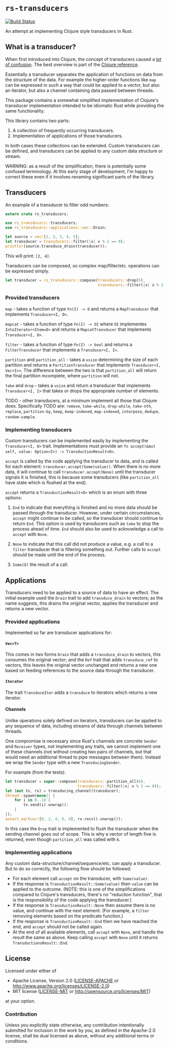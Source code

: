 # `rs-transducers`

[![Build Status](https://travis-ci.org/benashford/rs-transducers.svg?branch=master)](https://travis-ci.org/benashford/rs-transducers)

An attempt at implementing Clojure style transducers in Rust.

## What is a transducer?

When first introduced into Clojure, the concept of transducers caused a [lot of confusion](https://news.ycombinator.com/item?id=8143905).  The best overview is part of the [Clojure reference](http://clojure.org/reference/transducers).

Essentially a transducer separates the application of functions on data from the structure of the data.  For example the higher-order functions like `map` can be expressed in such a way that could be applied to a vector, but also an iterator, but also a channel containing data passed between threads.

This package contains a somewhat simplified implementation of Clojure's transducer implementation intended to be idiomatic Rust while providing the same functionality.

This library contains two parts:

1. A collection of frequently occurring transducers.
2. Implementation of applications of those transducers.

In both cases these collections can be extended.  Custom transducers can be defined, and transducers can be applied to any custom data structure or stream.

WARNING: as a result of the simplification, there is potentially some confused terminology.  At this early stage of development, I'm happy to correct these even if it involves renaming significant parts of the library.

## Transducers

An example of a transducer to filter odd numbers:

```rust
extern crate rs_transducers;

use rs_transducers::transducers;
use rs_transducers::applications::vec::Drain;

let source = vec![1, 2, 3, 4, 5];
let transducer = transducers::filter(|x| x % 2 == 0);
println!(source.transduce_drain(transducer));
```

This will print: `[2, 4]`.

Transducers can be composed, so complex map/filter/etc. operations can be expressed simply.

```rust
let transducer = rs_transducers::compose(transducers::drop(5),
                                         transducers::filter(|x| x % 2 == 0));
```

### Provided transducers

`map` - takes a function of type `Fn(I) -> O` and returns a `MapTransducer` that implements `Transducer<I, O>`.

`mapcat` - takes a function of type `Fn(I) -> OI` where `OI` implementes `IntoIterator<Item=O>` and returns a `MapcatTransducer` that implements `Transducer<I, O>`.

`filter` - takes a function of type `Fn(I) -> bool` and returns a `FilterTransducer` that implements a `Transducer<I, I>`.

`partition` and `partition_all` - takes a `usize` determining the size of each partition and returns a `PartitionTransducer` that implements `Transducer<I, Vec<I>>`.  The difference between the two is that `partition_all` will return the final partition incomplete, where `partition` will not.

`take` and `drop` - takes a `usize` and return a transducer that implements `Transducer<I, I>` that takes or drops the appropriate number of elements.

TODO - other transducers, at a minimum implement all those that Clojure does.  Specifically TODO are: `remove`, `take-while`, `drop-while`, `take-nth`, `replace`, `partition-by`, `keep`, `keep-indexed`, `map-indexed`, `interpose`, `dedupe`, `random-sample`.

### Implementing transducers

Custom transducers can be implemented easily by implementing the `Transducer<I, O>` trait.  Implementations must provide an `fn accept(&mut self, value: Option<I>) -> TransductionResult<O>`.

`accept` is called by the code applying the transducer to data, and is called for each element: `transducer.accept(Some(value))`.  When there is no more data, it will continue to call `transducer.accept(None)` until the transducer signals it is finished, this is because some transducers (like `partition_all` have state which is flushed at the end).

`accept` returns a `TransductionResult<O>` which is an enum with three options:

1. `End` to indicate that everything is finished and no more data should be passed through the transducer.  However, under certain circumstances, `accept` might continue to be called, so the transducer should continue to return `End`.  This option is used by transducers such as `take` to stop the process ahead of time.  `End` should also be used to acknowledge a call to `accept` with `None`.

2. `None` to indicate that this call did not produce a value, e.g. a call to a `filter` transducer that is filtering something out.  Further calls to `accept` should be made until the end of the process.

3. `Some(O)` the result of a call.

## Applications

Transducers need to be applied to a source of data to have an effect.  The initial example used the `Drain` trait to add `transduce_drain` to vectors; as the name suggests, this drains the original vector, applies the transducer and returns a new vector.

### Provided applications

Implemented so far are transducer applications for:

#### `Vec<T>`

This comes in two forms `Drain` that adds a `transduce_drain` to vectors, this consumes the original vector; and the `Ref` trait that adds `transduce_ref` to vectors, this leaves the original vector unchanged and returns a new one based on feeding references to the source data through the transducer.

#### `Iterator`

The trait `TransduceIter` adds a `transduce` to iterators which returns a new iterator.

#### Channels

Unlike operations solely defined on iterators, transducers can be applied to any sequence of data, including streams of data through channels between threads.

One compromise is necessary since Rust's channels are concrete `Sender` and `Receiver` types, not implementing any traits, we cannot implement one of these channels (not without creating two pairs of channels, but that would need an additional thread to pipe messages between them).  Instead we wrap the `Sender` type with a new `TransducingSender`. 

For example (from the tests):

```rust
let transducer = super::compose(transducers::partition_all(6),
                                transducers::filter(|x| x % 2 == 0));
let (mut tx, rx) = transducing_channel(transducer);
thread::spawn(move|| {
    for i in 0..10 {
        tx.send(i).unwrap();
    }
});
assert_eq!(vec![0, 2, 4, 6, 8], rx.recv().unwrap());
```

In this case the `Drop` trait is implemented to flush the transducer when the sending channel goes out of scope.  This is why a vector of length five is returned, even though `partition_all` was called with `6`.

### Implementing applications

Any custom data-structure/channel/sequence/etc. can apply a transducer.  But to do so correctly, the following flow should be followed:

* For each element call `accept` on the transducer, with `Some(value)`.
* If the response is `TransductionResult::Some(value)` then `value` can be applied to the outcome. (NOTE: this is one of the simplifications compared to Clojure's transducers, there's no "reduction function", that is the responsibility of the code applying the transducer.)
* If the response is `TransductionResult::None` then assume there is no value, and continue with the next element.  (For example, a `filter` removing elements based on the predicate function.)
* If the response is `TransductionResult::End` then we have reached the end, and `accept` should not be called again.
* At the end of all available elements, call `accept` with `None`, and handle the result the same as above.  Keep calling `accept` with `None` until it returns `TransductionsResult::End`.

## License

Licensed under either of

* Apache License, Version 2.0 ([LICENSE-APACHE](LICENSE-APACHE) or http://www.apache.org/licenses/LICENSE-2.0)
* MIT license ([LICENSE-MIT](LICENSE-MIT) or http://opensource.org/licenses/MIT)

at your option.

### Contribution

Unless you explicitly state otherwise, any contribution intentionally submitted for inclusion in the work by you, as defined in the Apache-2.0 license, shall be dual licensed as above, without any additional terms or conditions.
